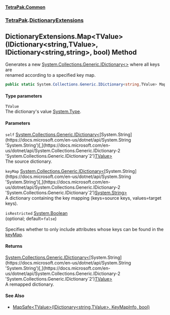 #### [TetraPak.Common](index.md 'index')
### [TetraPak](TetraPak.md 'TetraPak').[DictionaryExtensions](TetraPak_DictionaryExtensions.md 'TetraPak.DictionaryExtensions')
## DictionaryExtensions.Map&lt;TValue&gt;(IDictionary&lt;string,TValue&gt;, IDictionary&lt;string,string&gt;, bool) Method
Generates a new [System.Collections.Generic.IDictionary&lt;&gt;](https://docs.microsoft.com/en-us/dotnet/api/System.Collections.Generic.IDictionary-2 'System.Collections.Generic.IDictionary`2') where all keys are  
renamed according to a specified key map.  
```csharp
public static System.Collections.Generic.IDictionary<string,TValue> Map<TValue>(this System.Collections.Generic.IDictionary<string,TValue> self, System.Collections.Generic.IDictionary<string,string> keyMap, bool isRestricted=false);
```
#### Type parameters
<a name='TetraPak_DictionaryExtensions_Map_TValue_(System_Collections_Generic_IDictionary_string_TValue__System_Collections_Generic_IDictionary_string_string__bool)_TValue'></a>
`TValue`  
The dictionary's value [System.Type](https://docs.microsoft.com/en-us/dotnet/api/System.Type 'System.Type').  
  
#### Parameters
<a name='TetraPak_DictionaryExtensions_Map_TValue_(System_Collections_Generic_IDictionary_string_TValue__System_Collections_Generic_IDictionary_string_string__bool)_self'></a>
`self` [System.Collections.Generic.IDictionary&lt;](https://docs.microsoft.com/en-us/dotnet/api/System.Collections.Generic.IDictionary-2 'System.Collections.Generic.IDictionary`2')[System.String](https://docs.microsoft.com/en-us/dotnet/api/System.String 'System.String')[,](https://docs.microsoft.com/en-us/dotnet/api/System.Collections.Generic.IDictionary-2 'System.Collections.Generic.IDictionary`2')[TValue](TetraPak_DictionaryExtensions_Map_TValue_(System_Collections_Generic_IDictionary_string_TValue__System_Collections_Generic_IDictionary_string_string__bool).md#TetraPak_DictionaryExtensions_Map_TValue_(System_Collections_Generic_IDictionary_string_TValue__System_Collections_Generic_IDictionary_string_string__bool)_TValue 'TetraPak.DictionaryExtensions.Map&lt;TValue&gt;(System.Collections.Generic.IDictionary&lt;string,TValue&gt;, System.Collections.Generic.IDictionary&lt;string,string&gt;, bool).TValue')[&gt;](https://docs.microsoft.com/en-us/dotnet/api/System.Collections.Generic.IDictionary-2 'System.Collections.Generic.IDictionary`2')  
The source dictionary.   
  
<a name='TetraPak_DictionaryExtensions_Map_TValue_(System_Collections_Generic_IDictionary_string_TValue__System_Collections_Generic_IDictionary_string_string__bool)_keyMap'></a>
`keyMap` [System.Collections.Generic.IDictionary&lt;](https://docs.microsoft.com/en-us/dotnet/api/System.Collections.Generic.IDictionary-2 'System.Collections.Generic.IDictionary`2')[System.String](https://docs.microsoft.com/en-us/dotnet/api/System.String 'System.String')[,](https://docs.microsoft.com/en-us/dotnet/api/System.Collections.Generic.IDictionary-2 'System.Collections.Generic.IDictionary`2')[System.String](https://docs.microsoft.com/en-us/dotnet/api/System.String 'System.String')[&gt;](https://docs.microsoft.com/en-us/dotnet/api/System.Collections.Generic.IDictionary-2 'System.Collections.Generic.IDictionary`2')  
A dictionary containing the key mapping (keys=source keys, values=target keys).  
  
<a name='TetraPak_DictionaryExtensions_Map_TValue_(System_Collections_Generic_IDictionary_string_TValue__System_Collections_Generic_IDictionary_string_string__bool)_isRestricted'></a>
`isRestricted` [System.Boolean](https://docs.microsoft.com/en-us/dotnet/api/System.Boolean 'System.Boolean')  
(optional; default=`false`)<br/>  
Specifies whether to only include attributes whose keys can be found in the [keyMap](TetraPak_DictionaryExtensions_Map_TValue_(System_Collections_Generic_IDictionary_string_TValue__System_Collections_Generic_IDictionary_string_string__bool).md#TetraPak_DictionaryExtensions_Map_TValue_(System_Collections_Generic_IDictionary_string_TValue__System_Collections_Generic_IDictionary_string_string__bool)_keyMap 'TetraPak.DictionaryExtensions.Map&lt;TValue&gt;(System.Collections.Generic.IDictionary&lt;string,TValue&gt;, System.Collections.Generic.IDictionary&lt;string,string&gt;, bool).keyMap').    
  
#### Returns
[System.Collections.Generic.IDictionary&lt;](https://docs.microsoft.com/en-us/dotnet/api/System.Collections.Generic.IDictionary-2 'System.Collections.Generic.IDictionary`2')[System.String](https://docs.microsoft.com/en-us/dotnet/api/System.String 'System.String')[,](https://docs.microsoft.com/en-us/dotnet/api/System.Collections.Generic.IDictionary-2 'System.Collections.Generic.IDictionary`2')[TValue](TetraPak_DictionaryExtensions_Map_TValue_(System_Collections_Generic_IDictionary_string_TValue__System_Collections_Generic_IDictionary_string_string__bool).md#TetraPak_DictionaryExtensions_Map_TValue_(System_Collections_Generic_IDictionary_string_TValue__System_Collections_Generic_IDictionary_string_string__bool)_TValue 'TetraPak.DictionaryExtensions.Map&lt;TValue&gt;(System.Collections.Generic.IDictionary&lt;string,TValue&gt;, System.Collections.Generic.IDictionary&lt;string,string&gt;, bool).TValue')[&gt;](https://docs.microsoft.com/en-us/dotnet/api/System.Collections.Generic.IDictionary-2 'System.Collections.Generic.IDictionary`2')  
A remapped dictionary.  
#### See Also
- [MapSafe&lt;TValue&gt;(IDictionary&lt;string,TValue&gt;, KeyMapInfo, bool)](TetraPak_DictionaryExtensions_MapSafe_TValue_(System_Collections_Generic_IDictionary_string_TValue__TetraPak_Serialization_KeyMapInfo_bool).md 'TetraPak.DictionaryExtensions.MapSafe&lt;TValue&gt;(System.Collections.Generic.IDictionary&lt;string,TValue&gt;, TetraPak.Serialization.KeyMapInfo, bool)')
